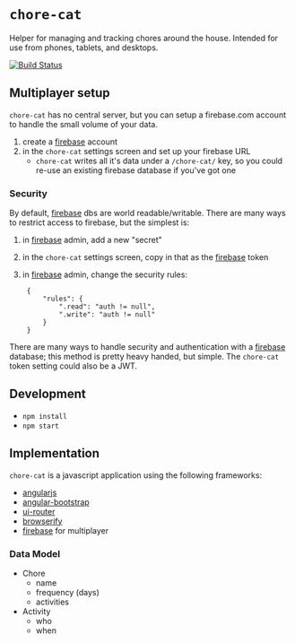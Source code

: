 # `chore-cat`

Helper for managing and tracking chores around the house. Intended for
use from phones, tablets, and desktops.

[![Build Status](https://travis-ci.org/ryepup/chore-cat.svg?branch=master)](https://travis-ci.org/ryepup/chore-cat)

## Multiplayer setup

`chore-cat` has no central server, but you can setup a firebase.com
account to handle the small volume of your data.

1. create a [firebase][] account
1. in the `chore-cat` settings screen and set up your firebase URL
    * `chore-cat` writes all it's data under a `/chore-cat/` key, so you
      could re-use an existing firebase database if you've got one

### Security

By default, [firebase][] dbs are world readable/writable. There are many
ways to restrict access to firebase, but the simplest is:

1. in [firebase][] admin, add a new "secret"
1. in the `chore-cat` settings screen, copy in that as the
   [firebase][] token
1. in [firebase][] admin, change the security rules:

        {
            "rules": {
                ".read": "auth != null",
                ".write": "auth != null"
            }
        }

There are many ways to handle security and authentication with a
[firebase][] database; this method is pretty heavy handed, but
simple. The `chore-cat` token setting could also be a JWT.


[firebase]: https://www.firebase.com

## Development

* `npm install`
* `npm start`

## Implementation

`chore-cat` is a javascript application using the following
frameworks:

* [angularjs](https://angularjs.org/)
* [angular-bootstrap](https://github.com/angular-ui/bootstrap)
* [ui-router](https://github.com/angular-ui/ui-router)
* [browserify](http://browserify.org/)
* [firebase][] for multiplayer

### Data Model

* Chore
    * name
    * frequency (days)
    * activities
* Activity
    * who
    * when
